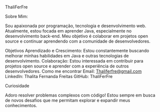 ThaliFerFre

Sobre Mim:

Sou apaixonada por programação, tecnologia e desenvolvimento web. Atualmente, estou focada em aprender Java, especialmente no desenvolvimento back-end. Meu objetivo é colaborar em projetos open source e continuar aprendendo com a comunidade de desenvolvedores.

Objetivos
Aprendizado e Crescimento: Estou constantemente buscando melhorar minhas habilidades em Java e outras tecnologias de desenvolvimento.
Colaboração: Estou interessada em contribuir para projetos open source e aprender com a experiência de outros desenvolvedores.
Como me encontrar
Email: Thaliferfre@gmail.com
LinkedIn: Thalita Fernanda Freitas
GitHub: ThaliFerFre

Curiosidade

Adoro resolver problemas complexos com código! Estou sempre em busca de novos desafios que me permitam explorar e expandir meus conhecimentos.


